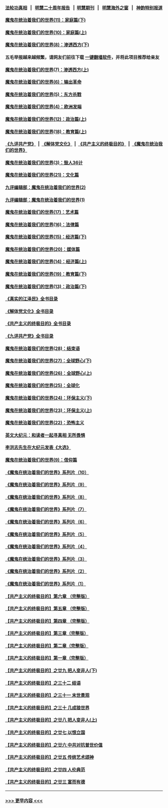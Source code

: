 #### [法轮功真相](https://github.com/gfw-breaker/truth/blob/master/README.md?t=0) &nbsp;&nbsp;|&nbsp;&nbsp; [明慧二十周年报告](https://github.com/gfw-breaker/mh-reports/blob/master/README.md?t=0) &nbsp;&nbsp;|&nbsp;&nbsp;[明慧期刊](https://github.com/gfw-breaker/mh-qikan) &nbsp;&nbsp;|&nbsp;&nbsp; [明慧海外之窗](https://github.com/gfw-breaker/mh-news/blob/master/README.md?t=0) &nbsp;&nbsp;|&nbsp;&nbsp; [神韵特别报道](https://github.com/gfw-breaker/mh-news/blob/master/shenyun.md?t=0)
#### [魔鬼在统治着我们的世界(11)：家庭篇(下)](../pages/nsc422/n10440961.md?t=12151201) 
#### [魔鬼在统治着我们的世界(10)：家庭篇(上)](../pages/nsc422/n10435448.md?t=12151201) 
#### [魔鬼在统治着我们的世界(8)：渗透西方(下)](../pages/nsc422/n10429603.md?t=12151201) 
#### 五毛举报越来越频繁，请网友们前往下载 [一键翻墙软件](https://github.com/gfw-breaker/ssr-accounts)，并将此项目推荐给亲友
#### [魔鬼在统治着我们的世界(7)：渗透西方(上)](../pages/nsc422/n10426013.md?t=12151201) 
#### [魔鬼在统治着我们的世界(6)：输出革命](../pages/nsc422/n10421536.md?t=12151201) 
#### [魔鬼在统治着我们的世界(5)：东方杀戮](../pages/nsc422/n10417707.md?t=12151201) 
#### [魔鬼在统治着我们的世界(4)：欧洲发端](../pages/nsc422/n10414890.md?t=12151201) 
#### [魔鬼在统治着我们的世界(12)：政治篇(上)](../pages/nsc422/n10444576.md?t=12151201) 
#### [魔鬼在统治着我们的世界(18)：教育篇(上)](../pages/nsc422/n10526970.md?t=12151201) 
#### [《九评共产党》](https://github.com/begood0513/9ping.md/blob/master/README.md) &nbsp;|&nbsp; [《解体党文化》](../../../../jtdwh.md/blob/master/README.md)  &nbsp;|&nbsp; [《共产主义的终极目的》](../../../../gczydzjmd.md/blob/master/README.md) &nbsp;|&nbsp; [《魔鬼在统治我们的世界》](../../../../mgztzwmdsj.md/blob/master/README.md) 
#### [魔鬼在统治着我们的世界(3)：毁人36计](../pages/nsc422/n10411583.md?t=12151201) 
#### [魔鬼在统治着我们的世界(21)：文化篇](../pages/nsc422/n10597706.md?t=12151201) 
#### [九评编辑部：魔鬼在统治着我们的世界(2)](../pages/nsc422/n10410036.md?t=12151201) 
#### [九评编辑部：魔鬼在统治着我们的世界(1)](../pages/nsc422/n10406825.md?t=12151201) 
#### [魔鬼在统治着我们的世界(17)：艺术篇](../pages/nsc422/n10499093.md?t=12151201) 
#### [魔鬼在统治着我们的世界(16)：法律篇](../pages/nsc422/n10485969.md?t=12151201) 
#### [魔鬼在统治着我们的世界(15)：经济篇(下)](../pages/nsc422/n10469975.md?t=12151201) 
#### [魔鬼在统治着我们的世界(20)：媒体篇](../pages/nsc422/n10586579.md?t=12151201) 
#### [魔鬼在统治着我们的世界(14)：经济篇(上)](../pages/nsc422/n10457370.md?t=12151201) 
#### [魔鬼在统治着我们的世界(19)：教育篇(下)](../pages/nsc422/n10564808.md?t=12151201) 
#### [魔鬼在统治着我们的世界(13)：政治篇(下)](../pages/nsc422/n10448270.md?t=12151201) 
#### [《真实的江泽民》全书目录](../pages/nsc422/n13721399.md?t=12151201) 
#### [《解体党文化》全书目录](../pages/nsc422/n13721157.md?t=12151201) 
#### [《共产主义的终极目的》全书目录](../pages/nsc422/n13721048.md?t=12151201) 
#### [《九评共产党》全书目录](../pages/nsc422/n13708085.md?t=12151201) 
#### [魔鬼在统治着我们的世界(28)：结束语](../pages/nsc422/n10936246.md?t=12151201) 
#### [魔鬼在统治着我们的世界(27)：全球野心(下)](../pages/nsc422/n10928319.md?t=12151201) 
#### [魔鬼在统治着我们的世界(26)：全球野心(上)](../pages/nsc422/n10900318.md?t=12151201) 
#### [魔鬼在统治着我们的世界(25)：全球化](../pages/nsc422/n10788205.md?t=12151201) 
#### [魔鬼在统治着我们的世界(24)：环保主义(下)](../pages/nsc422/n10695307.md?t=12151201) 
#### [魔鬼在统治着我们的世界(23)：环保主义(上)](../pages/nsc422/n10688613.md?t=12151201) 
#### [魔鬼在统治着我们的世界(22)：恐怖主义](../pages/nsc422/n10614727.md?t=12151201) 
#### [英文大纪元：和读者一起寻真相 无所畏惧](../pages/nsc422/n12542027.md?t=12151201) 
#### [李洪志先生在大纪元发表《大选》](../pages/nsc422/n12534746.md?t=12151201) 
#### [魔鬼在统治着我们的世界(9)：信仰篇](../pages/nsc422/n10432159.md?t=12151201) 
#### [《魔鬼在统治着我们的世界》系列片（10）](../pages/nsc422/n12292670.md?t=12151201) 
#### [《魔鬼在统治着我们的世界》系列片（9）](../pages/nsc422/n12290859.md?t=12151201) 
#### [《魔鬼在统治着我们的世界》系列片（8）](../pages/nsc422/n12287445.md?t=12151201) 
#### [《魔鬼在统治着我们的世界》系列片（7）](../pages/nsc422/n12283425.md?t=12151201) 
#### [《魔鬼在统治着我们的世界》系列片（6）](../pages/nsc422/n12282314.md?t=12151201) 
#### [《魔鬼在统治着我们的世界》系列片（5）](../pages/nsc422/n12281419.md?t=12151201) 
#### [《魔鬼在统治着我们的世界》系列片（4）](../pages/nsc422/n12274024.md?t=12151201) 
#### [《魔鬼在统治着我们的世界》系列片（3）](../pages/nsc422/n12271322.md?t=12151201) 
#### [《魔鬼在统治着我们的世界》系列片（2）](../pages/nsc422/n12269049.md?t=12151201) 
#### [《魔鬼在统治着我们的世界》系列片（1）](../pages/nsc422/n12267575.md?t=12151201) 
#### [【共产主义的终极目的】第六章 （完整版）](../pages/nsc422/n11428913.md?t=12151201) 
#### [【共产主义的终极目的】第五章 （完整版）](../pages/nsc422/n11428912.md?t=12151201) 
#### [【共产主义的终极目的】第四章 （完整版）](../pages/nsc422/n11428907.md?t=12151201) 
#### [【共产主义的终极目的】第三章（完整版）](../pages/nsc422/n11428848.md?t=12151201) 
#### [【共产主义的终极目的】第二章（完整版）](../pages/nsc422/n11428831.md?t=12151201) 
#### [【共产主义的终极目的】第一章（完整版）](../pages/nsc422/n11417651.md?t=12151201) 
#### [【共产主义的终极目的】之廿九 把人变非人(下)](../pages/nsc422/n11344140.md?t=12151201) 
#### [【共产主义的终极目的】之三十二 结语](../pages/nsc422/n11360535.md?t=12151201) 
#### [【共产主义的终极目的】之三十一 末世景观](../pages/nsc422/n11351129.md?t=12151201) 
#### [【共产主义的终极目的】之三十 几成狼世界](../pages/nsc422/n11348280.md?t=12151201) 
#### [【共产主义的终极目的】之廿八 把人变非人(上)](../pages/nsc422/n11340492.md?t=12151201) 
#### [【共产主义的终极目的】之廿七 以恨立国](../pages/nsc422/n11336944.md?t=12151201) 
#### [【共产主义的终极目的】之廿六 中共对抗普世价值](../pages/nsc422/n11324785.md?t=12151201) 
#### [【共产主义的终极目的】之廿五 传统艺术颂神](../pages/nsc422/n11296396.md?t=12151201) 
#### [【共产主义的终极目的】之廿四 人伦典范](../pages/nsc422/n11296397.md?t=12151201) 
#### [【共产主义的终极目的】之廿三 富而有德](../pages/nsc422/n11283598.md?t=12151201) 

----
#### [ >>> 更早内容 <<< ](../indexes/nsc422-earlier.md)
